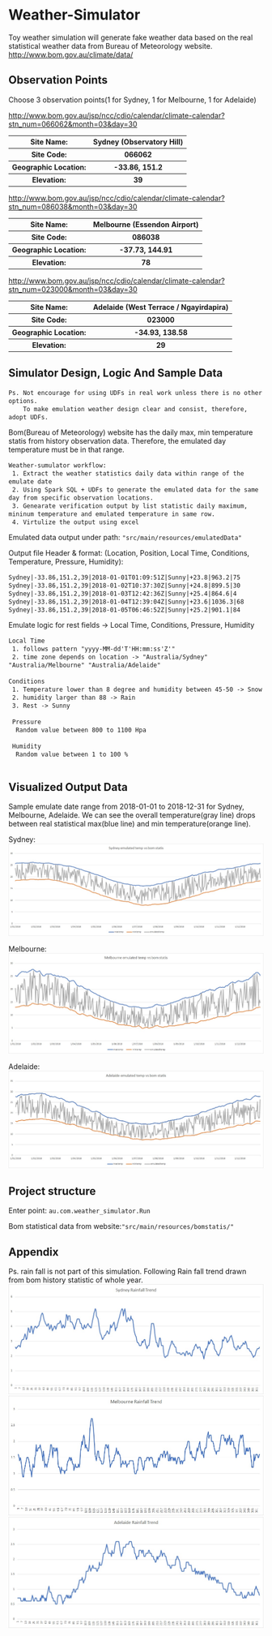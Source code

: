 # Weather-Simulator
Toy weather simulation will generate fake weather data based on the real statistical weather data from Bureau of Meteorology website.
http://www.bom.gov.au/climate/data/


## Observation Points
Choose 3 observation points(1 for Sydney, 1 for Melbourne, 1 for Adelaide)

http://www.bom.gov.au/jsp/ncc/cdio/calendar/climate-calendar?stn_num=066062&month=03&day=30
 <table class="tg">
  <tr>
    <th class="tg-yw4l"><b>Site Name:</b></th>
    <th class="tg-yw4l">Sydney (Observatory Hill)</th>
  </tr>
  <tr>
    <th class="tg-yw4l"><b>Site Code:</b></th>
    <th class="tg-yw4l">066062</th>
  </tr>
  <tr>
    <th class="tg-yw4l"><b>Geographic Location:</b></th>
    <th class="tg-yw4l">-33.86, 151.2</th>
  </tr>
  <tr>
    <th class="tg-yw4l"><b>Elevation:</b></th>
    <th class="tg-yw4l">39</th>
  </tr>
</table>

http://www.bom.gov.au/jsp/ncc/cdio/calendar/climate-calendar?stn_num=086038&month=03&day=30
<table class="tg">
  <tr>
    <th class="tg-yw4l"><b>Site Name:</b></th>
    <th class="tg-yw4l">Melbourne (Essendon Airport)</th>
  </tr>
  <tr>
    <th class="tg-yw4l"><b>Site Code:</b></th>
    <th class="tg-yw4l">086038</th>
  </tr>
  <tr>
    <th class="tg-yw4l"><b>Geographic Location:</b></th>
    <th class="tg-yw4l">-37.73, 144.91</th>
  </tr>
  <tr>
    <th class="tg-yw4l"><b>Elevation:</b></th>
    <th class="tg-yw4l">78</th>
  </tr>
</table>

http://www.bom.gov.au/jsp/ncc/cdio/calendar/climate-calendar?stn_num=023000&month=03&day=30
<table class="tg">
  <tr>
    <th class="tg-yw4l"><b>Site Name:</b></th>
    <th class="tg-yw4l">Adelaide (West Terrace / Ngayirdapira)</th>
  </tr>
  <tr>
    <th class="tg-yw4l"><b>Site Code:</b></th>
    <th class="tg-yw4l">023000</th>
  </tr>
  <tr>
    <th class="tg-yw4l"><b>Geographic Location:</b></th>
    <th class="tg-yw4l">-34.93, 138.58</th>
  </tr>
  <tr>
    <th class="tg-yw4l"><b>Elevation:</b></th>
    <th class="tg-yw4l">29</th>
  </tr>
</table>


## Simulator Design, Logic And Sample Data

```
Ps. Not encourage for using UDFs in real work unless there is no other options.
    To make emulation weather design clear and consist, therefore, adopt UDFs. 
```
Bom(Bureau of Meteorology) website has the daily max, min temperature statis from history observation data.
Therefore, the emulated day temperature must be in that range.

```
Weather-sumulator workflow: 
 1. Extract the weather statistics daily data within range of the emulate date
 2. Using Spark SQL + UDFs to generate the emulated data for the same day from specific observation locations.
 3. Genearate verification output by list statistic daily maximum, mininum temperature and emulated temperature in same row.
 4. Virtulize the output using excel
```

Emulated data output under path: `"src/main/resources/emulatedData"`

Output file Header & format: (Location, Position, Local Time, Conditions, Temperature, Pressure, Humidity):
```
Sydney|-33.86,151.2,39|2018-01-01T01:09:51Z|Sunny|+23.8|963.2|75
Sydney|-33.86,151.2,39|2018-01-02T10:37:30Z|Sunny|+24.8|899.5|30
Sydney|-33.86,151.2,39|2018-01-03T12:42:36Z|Sunny|+25.4|864.6|4
Sydney|-33.86,151.2,39|2018-01-04T12:39:04Z|Sunny|+23.6|1036.3|68
Sydney|-33.86,151.2,39|2018-01-05T06:46:52Z|Sunny|+25.2|901.1|84
```

Emulate logic for rest fields -> Local Time, Conditions, Pressure, Humidity
```
Local Time 
 1. follows pattern "yyyy-MM-dd'T'HH:mm:ss'Z'" 
 2. time zone depends on location -> "Australia/Sydney" "Australia/Melbourne" "Australia/Adelaide"
 
Conditions
 1. Temperature lower than 8 degree and humidity between 45-50 -> Snow
 2. humidity larger than 88 -> Rain
 3. Rest -> Sunny
 
 Pressure
  Random value between 800 to 1100 Hpa
 
 Humidity
  Random value between 1 to 100 %
  
```


## Visualized Output Data

Sample emulate date range from 2018-01-01 to 2018-12-31 for Sydney, Melbourne, Adelaide.
We can see the overall temperature(gray line) drops between real statistical max(blue line) and min temperature(orange line).

Sydney: 
![picture](src/main/resources/images/sydneyverify.jpg)

Melbourne:
![picture](src/main/resources/images/melbourneverify.jpg)

Adelaide:
![picture](src/main/resources/images/adelaideverify.jpg)


## Project structure 

Enter point: ```au.com.weather_simulator.Run```

Bom statistical data from website:```"src/main/resources/bomstatis/"```


## Appendix

Ps. rain fall is not part of this simulation. Following Rain fall trend drawn from bom history statistic of whole year.
![picture](src/main/resources/images/sydneyRainfallTrend.jpg)
![picture](src/main/resources/images/melbourneRainfallTrend.jpg)
![picture](src/main/resources/images/adelaideRainfallTrend.jpg)



 
